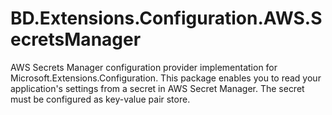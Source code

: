 # BD.Extensions.Configuration.AWS.SecretsManager
AWS Secrets Manager configuration provider implementation for Microsoft.Extensions.Configuration. This package enables you to read your application's settings from a secret in AWS Secret Manager. The secret must be configured as key-value pair store.
